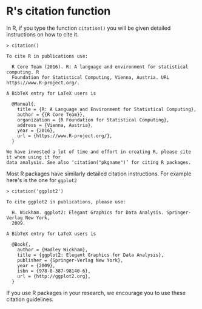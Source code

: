 # R's citation function

In R, if you type the function `citation()` you will be given detailed instructions on how to cite it.

```
> citation()

To cite R in publications use:

  R Core Team (2016). R: A language and environment for statistical computing. R
  Foundation for Statistical Computing, Vienna, Austria. URL https://www.R-project.org/.

A BibTeX entry for LaTeX users is

  @Manual{,
    title = {R: A Language and Environment for Statistical Computing},
    author = {{R Core Team}},
    organization = {R Foundation for Statistical Computing},
    address = {Vienna, Austria},
    year = {2016},
    url = {https://www.R-project.org/},
  }

We have invested a lot of time and effort in creating R, please cite it when using it for
data analysis. See also ‘citation("pkgname")’ for citing R packages.
```

Most R packages have similarly detailed citation instructions. For example here's is the one for `ggplot2`

```
> citation('ggplot2')

To cite ggplot2 in publications, please use:

  H. Wickham. ggplot2: Elegant Graphics for Data Analysis. Springer-Verlag New York,
  2009.

A BibTeX entry for LaTeX users is

  @Book{,
    author = {Hadley Wickham},
    title = {ggplot2: Elegant Graphics for Data Analysis},
    publisher = {Springer-Verlag New York},
    year = {2009},
    isbn = {978-0-387-98140-6},
    url = {http://ggplot2.org},
  }
  ```

If you use R packages in your research, we encourage you to use these citation guidelines.
